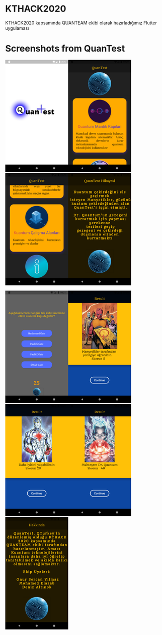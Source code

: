 # KTHACK2020
KTHACK2020 kapsamında QUANTEAM ekibi olarak hazırladığımız Flutter uygulaması 

# Screenshots from QuanTest
<img src="https://raw.githubusercontent.com/onursercanyilmaz/KTHACK2020/main/flutter-quantest/secreenshots/splash.png" width="200" heigth="400"
/><img src="https://raw.githubusercontent.com/onursercanyilmaz/KTHACK2020/main/flutter-quantest/secreenshots/home1.png" width="200" heigth="400"
/><img src="https://raw.githubusercontent.com/onursercanyilmaz/KTHACK2020/main/flutter-quantest/secreenshots/home2.png" width="200" heigth="400"
/><img src="https://raw.githubusercontent.com/onursercanyilmaz/KTHACK2020/main/flutter-quantest/secreenshots/story.png" width="200" heigth="400"
/>

<img src="https://raw.githubusercontent.com/onursercanyilmaz/KTHACK2020/main/flutter-quantest/secreenshots/test.png" width="200" heigth="400"
/><img src="https://raw.githubusercontent.com/onursercanyilmaz/KTHACK2020/main/flutter-quantest/secreenshots/yenilgi.png" width="200" heigth="400"
/><img src="https://raw.githubusercontent.com/onursercanyilmaz/KTHACK2020/main/flutter-quantest/secreenshots/orta.png" width="200" heigth="400"
/><img src="https://raw.githubusercontent.com/onursercanyilmaz/KTHACK2020/main/flutter-quantest/secreenshots/basari.png" width="200" heigth="400"
/><img src="https://raw.githubusercontent.com/onursercanyilmaz/KTHACK2020/main/flutter-quantest/secreenshots/about.png" width="200" heigth="400"
/>

